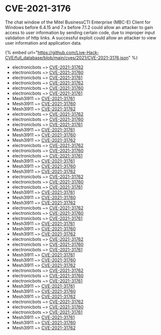 # CVE-2021-3176

The chat window of the Mitel BusinessCTI Enterprise (MBC-E) Client for Windows before 6.4.15 and 7.x before 7.1.2 could allow an attacker to gain access to user information by sending certain code, due to improper input validation of http links. A successful exploit could allow an attacker to view user information and application data.

{% embed url="https://github.com/Live-Hack-CVE/full_database/blob/main/cves/2021/CVE-2021-3176.json" %}


* electronicbots ~> [CVE-2021-31762](https://www.alice-snow.ru/2021/database/cve-2021-3176/cve-2021-31762-electronicbots)
* electronicbots ~> [CVE-2021-31760](https://www.alice-snow.ru/2021/database/cve-2021-3176/cve-2021-31760-electronicbots)
* electronicbots ~> [CVE-2021-31761](https://www.alice-snow.ru/2021/database/cve-2021-3176/cve-2021-31761-electronicbots)
* electronicbots ~> [CVE-2021-31762](https://www.alice-snow.ru/2021/database/cve-2021-3176/cve-2021-31762-electronicbots)
* electronicbots ~> [CVE-2021-31760](https://www.alice-snow.ru/2021/database/cve-2021-3176/cve-2021-31760-electronicbots)
* electronicbots ~> [CVE-2021-31761](https://www.alice-snow.ru/2021/database/cve-2021-3176/cve-2021-31761-electronicbots)
* Mesh3l911 ~> [CVE-2021-31761](https://www.alice-snow.ru/2021/database/cve-2021-3176/cve-2021-31761-mesh3l911)
* Mesh3l911 ~> [CVE-2021-31760](https://www.alice-snow.ru/2021/database/cve-2021-3176/cve-2021-31760-mesh3l911)
* Mesh3l911 ~> [CVE-2021-31762](https://www.alice-snow.ru/2021/database/cve-2021-3176/cve-2021-31762-mesh3l911)
* electronicbots ~> [CVE-2021-31762](https://www.alice-snow.ru/2021/database/cve-2021-3176/cve-2021-31762-electronicbots)
* electronicbots ~> [CVE-2021-31760](https://www.alice-snow.ru/2021/database/cve-2021-3176/cve-2021-31760-electronicbots)
* electronicbots ~> [CVE-2021-31761](https://www.alice-snow.ru/2021/database/cve-2021-3176/cve-2021-31761-electronicbots)
* Mesh3l911 ~> [CVE-2021-31761](https://www.alice-snow.ru/2021/database/cve-2021-3176/cve-2021-31761-mesh3l911)
* Mesh3l911 ~> [CVE-2021-31760](https://www.alice-snow.ru/2021/database/cve-2021-3176/cve-2021-31760-mesh3l911)
* Mesh3l911 ~> [CVE-2021-31762](https://www.alice-snow.ru/2021/database/cve-2021-3176/cve-2021-31762-mesh3l911)
* electronicbots ~> [CVE-2021-31762](https://www.alice-snow.ru/2021/database/cve-2021-3176/cve-2021-31762-electronicbots)
* electronicbots ~> [CVE-2021-31760](https://www.alice-snow.ru/2021/database/cve-2021-3176/cve-2021-31760-electronicbots)
* electronicbots ~> [CVE-2021-31761](https://www.alice-snow.ru/2021/database/cve-2021-3176/cve-2021-31761-electronicbots)
* Mesh3l911 ~> [CVE-2021-31761](https://www.alice-snow.ru/2021/database/cve-2021-3176/cve-2021-31761-mesh3l911)
* Mesh3l911 ~> [CVE-2021-31760](https://www.alice-snow.ru/2021/database/cve-2021-3176/cve-2021-31760-mesh3l911)
* Mesh3l911 ~> [CVE-2021-31762](https://www.alice-snow.ru/2021/database/cve-2021-3176/cve-2021-31762-mesh3l911)
* electronicbots ~> [CVE-2021-31762](https://www.alice-snow.ru/2021/database/cve-2021-3176/cve-2021-31762-electronicbots)
* electronicbots ~> [CVE-2021-31760](https://www.alice-snow.ru/2021/database/cve-2021-3176/cve-2021-31760-electronicbots)
* electronicbots ~> [CVE-2021-31761](https://www.alice-snow.ru/2021/database/cve-2021-3176/cve-2021-31761-electronicbots)
* Mesh3l911 ~> [CVE-2021-31761](https://www.alice-snow.ru/2021/database/cve-2021-3176/cve-2021-31761-mesh3l911)
* Mesh3l911 ~> [CVE-2021-31760](https://www.alice-snow.ru/2021/database/cve-2021-3176/cve-2021-31760-mesh3l911)
* Mesh3l911 ~> [CVE-2021-31762](https://www.alice-snow.ru/2021/database/cve-2021-3176/cve-2021-31762-mesh3l911)
* electronicbots ~> [CVE-2021-31762](https://www.alice-snow.ru/2021/database/cve-2021-3176/cve-2021-31762-electronicbots)
* electronicbots ~> [CVE-2021-31760](https://www.alice-snow.ru/2021/database/cve-2021-3176/cve-2021-31760-electronicbots)
* electronicbots ~> [CVE-2021-31761](https://www.alice-snow.ru/2021/database/cve-2021-3176/cve-2021-31761-electronicbots)
* Mesh3l911 ~> [CVE-2021-31761](https://www.alice-snow.ru/2021/database/cve-2021-3176/cve-2021-31761-mesh3l911)
* Mesh3l911 ~> [CVE-2021-31760](https://www.alice-snow.ru/2021/database/cve-2021-3176/cve-2021-31760-mesh3l911)
* Mesh3l911 ~> [CVE-2021-31762](https://www.alice-snow.ru/2021/database/cve-2021-3176/cve-2021-31762-mesh3l911)
* electronicbots ~> [CVE-2021-31762](https://www.alice-snow.ru/2021/database/cve-2021-3176/cve-2021-31762-electronicbots)
* electronicbots ~> [CVE-2021-31760](https://www.alice-snow.ru/2021/database/cve-2021-3176/cve-2021-31760-electronicbots)
* electronicbots ~> [CVE-2021-31761](https://www.alice-snow.ru/2021/database/cve-2021-3176/cve-2021-31761-electronicbots)
* Mesh3l911 ~> [CVE-2021-31761](https://www.alice-snow.ru/2021/database/cve-2021-3176/cve-2021-31761-mesh3l911)
* Mesh3l911 ~> [CVE-2021-31760](https://www.alice-snow.ru/2021/database/cve-2021-3176/cve-2021-31760-mesh3l911)
* Mesh3l911 ~> [CVE-2021-31762](https://www.alice-snow.ru/2021/database/cve-2021-3176/cve-2021-31762-mesh3l911)
* electronicbots ~> [CVE-2021-31762](https://www.alice-snow.ru/2021/database/cve-2021-3176/cve-2021-31762-electronicbots)
* electronicbots ~> [CVE-2021-31760](https://www.alice-snow.ru/2021/database/cve-2021-3176/cve-2021-31760-electronicbots)
* electronicbots ~> [CVE-2021-31761](https://www.alice-snow.ru/2021/database/cve-2021-3176/cve-2021-31761-electronicbots)
* Mesh3l911 ~> [CVE-2021-31761](https://www.alice-snow.ru/2021/database/cve-2021-3176/cve-2021-31761-mesh3l911)
* Mesh3l911 ~> [CVE-2021-31760](https://www.alice-snow.ru/2021/database/cve-2021-3176/cve-2021-31760-mesh3l911)
* Mesh3l911 ~> [CVE-2021-31762](https://www.alice-snow.ru/2021/database/cve-2021-3176/cve-2021-31762-mesh3l911)
* electronicbots ~> [CVE-2021-31762](https://www.alice-snow.ru/2021/database/cve-2021-3176/cve-2021-31762-electronicbots)
* electronicbots ~> [CVE-2021-31760](https://www.alice-snow.ru/2021/database/cve-2021-3176/cve-2021-31760-electronicbots)
* electronicbots ~> [CVE-2021-31761](https://www.alice-snow.ru/2021/database/cve-2021-3176/cve-2021-31761-electronicbots)
* Mesh3l911 ~> [CVE-2021-31761](https://www.alice-snow.ru/2021/database/cve-2021-3176/cve-2021-31761-mesh3l911)
* Mesh3l911 ~> [CVE-2021-31760](https://www.alice-snow.ru/2021/database/cve-2021-3176/cve-2021-31760-mesh3l911)
* Mesh3l911 ~> [CVE-2021-31762](https://www.alice-snow.ru/2021/database/cve-2021-3176/cve-2021-31762-mesh3l911)